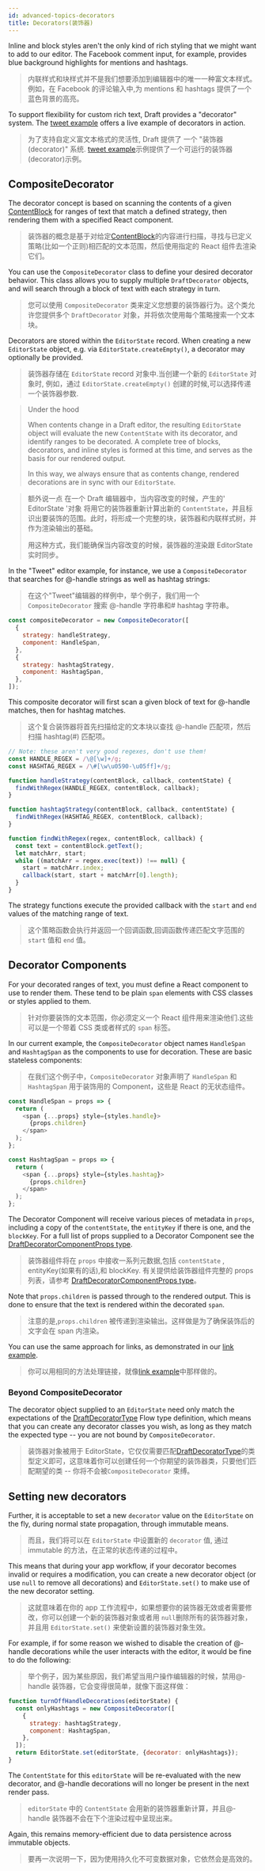 ```yaml
---
id: advanced-topics-decorators
title: Decorators(装饰器)
---
```


Inline and block styles aren't the only kind of rich styling that we might
want to add to our editor. The Facebook comment input, for example, provides
blue background highlights for mentions and hashtags.

> 内联样式和块样式并不是我们想要添加到编辑器中的唯一一种富文本样式。例如，在 Facebook 的评论输入中,为 mentions 和 hashtags 提供了一个蓝色背景的高亮。

To support flexibility for custom rich text, Draft provides a "decorator"
system. The [tweet example](https://github.com/facebook/draft-js/tree/master/examples/draft-0-10-0/tweet)
offers a live example of decorators in action.

> 为了支持自定义富文本格式的灵活性, Draft 提供了 一个 "装饰器(decorator)" 系统. [tweet example](https://github.com/facebook/draft-js/tree/master/examples/draft-0-10-0/tweet)示例提供了一个可运行的装饰器(decorator)示例。

## CompositeDecorator

The decorator concept is based on scanning the contents of a given
[ContentBlock](/docs/api-reference-content-block)
for ranges of text that match a defined strategy, then rendering them
with a specified React component.

> 装饰器的概念是基于对给定[ContentBlock](/docs/api-reference-content-block)的内容进行扫描，寻找与已定义策略(比如一个正则)相匹配的文本范围，然后使用指定的 React 组件去渲染它们。

You can use the `CompositeDecorator` class to define your desired
decorator behavior. This class allows you to supply multiple `DraftDecorator`
objects, and will search through a block of text with each strategy in turn.

> 您可以使用 `CompositeDecorator` 类来定义您想要的装饰器行为。这个类允许您提供多个 `DraftDecorator` 对象，并将依次使用每个策略搜索一个文本块。

Decorators are stored within the `EditorState` record. When creating a new
`EditorState` object, e.g. via `EditorState.createEmpty()`, a decorator may
optionally be provided.

> 装饰器存储在 `EditorState` record 对象中.当创建一个新的 `EditorState` 对象时, 例如，通过 `EditorState.createEmpty()` 创建的时候,可以选择传递一个装饰器参数.

> Under the hood
>
> When contents change in a Draft editor, the resulting `EditorState` object
> will evaluate the new `ContentState` with its decorator, and identify ranges
> to be decorated. A complete tree of blocks, decorators, and inline styles is
> formed at this time, and serves as the basis for our rendered output.
>
> In this way, we always ensure that as contents change, rendered decorations
> are in sync with our `EditorState`.

> 额外说一点
> 在一个 Draft 编辑器中，当内容改变的时候，产生的' EditorState '对象 将用它的装饰器重新计算出新的 `ContentState`，并且标识出要装饰的范围。此时，将形成一个完整的块，装饰器和内联样式树，并作为渲染输出的基础。
>
> 用这种方式，我们能确保当内容改变的时候，装饰器的渲染跟 EditorState 实时同步。

In the "Tweet" editor example, for instance, we use a `CompositeDecorator` that
searches for @-handle strings as well as hashtag strings:

> 在这个"Tweet"编辑器的样例中，举个例子，我们用一个 `CompositeDecorator` 搜索 @-handle 字符串和# hashtag 字符串。

```js
const compositeDecorator = new CompositeDecorator([
  {
    strategy: handleStrategy,
    component: HandleSpan,
  },
  {
    strategy: hashtagStrategy,
    component: HashtagSpan,
  },
]);
```

This composite decorator will first scan a given block of text for @-handle
matches, then for hashtag matches.

> 这个复合装饰器将首先扫描给定的文本块以查找 @-handle 匹配项，然后扫描 hashtag(#) 匹配项。

```js
// Note: these aren't very good regexes, don't use them!
const HANDLE_REGEX = /\@[\w]+/g;
const HASHTAG_REGEX = /\#[\w\u0590-\u05ff]+/g;

function handleStrategy(contentBlock, callback, contentState) {
  findWithRegex(HANDLE_REGEX, contentBlock, callback);
}

function hashtagStrategy(contentBlock, callback, contentState) {
  findWithRegex(HASHTAG_REGEX, contentBlock, callback);
}

function findWithRegex(regex, contentBlock, callback) {
  const text = contentBlock.getText();
  let matchArr, start;
  while ((matchArr = regex.exec(text)) !== null) {
    start = matchArr.index;
    callback(start, start + matchArr[0].length);
  }
}
```

The strategy functions execute the provided callback with the `start` and
`end` values of the matching range of text.

> 这个策略函数会执行并返回一个回调函数,回调函数传递匹配文字范围的 `start` 值和 `end` 值。

## Decorator Components

For your decorated ranges of text, you must define a React component to use
to render them. These tend to be plain `span` elements with CSS classes or
styles applied to them.

> 针对你要装饰的文本范围，你必须定义一个 React 组件用来渲染他们.这些可以是一个带着 CSS 类或者样式的 `span` 标签。

In our current example, the `CompositeDecorator` object names `HandleSpan` and
`HashtagSpan` as the components to use for decoration. These are basic
stateless components:

> 在我们这个例子中，`CompositeDecorator` 对象声明了 `HandleSpan` 和 `HashtagSpan` 用于装饰用的 Component，这些是 React 的无状态组件。

```js
const HandleSpan = props => {
  return (
    <span {...props} style={styles.handle}>
      {props.children}
    </span>
  );
};

const HashtagSpan = props => {
  return (
    <span {...props} style={styles.hashtag}>
      {props.children}
    </span>
  );
};
```

The Decorator Component will receive various pieces of metadata in `props`,
including a copy of the `contentState`, the `entityKey` if there is one, and the
`blockKey`. For a full list of props supplied to a Decorator Component see the
[DraftDecoratorComponentProps type](https://github.com/facebook/draft-js/blob/master/src/model/decorators/DraftDecorator.js).

> 装饰器组件将在 `props` 中接收一系列元数据,包括 `contentState` , entityKey(如果有的话),和 blockKey. 有关提供给装饰器组件完整的 props 列表，请参考 [DraftDecoratorComponentProps type](https://github.com/facebook/draft-js/blob/master/src/model/decorators/DraftDecorator.js)。

Note that `props.children` is passed through to the rendered output. This is
done to ensure that the text is rendered within the decorated `span`.

> 注意的是,`props.children` 被传递到渲染输出。这样做是为了确保装饰后的文字会在 span 内渲染。

You can use the same approach for links, as demonstrated in our
[link example](https://github.com/facebook/draft-js/tree/master/examples/draft-0-10-0/link).

> 你可以用相同的方法处理链接，就像[link example](https://github.com/facebook/draft-js/tree/master/examples/draft-0-10-0/link)中那样做的。

### Beyond CompositeDecorator

The decorator object supplied to an `EditorState` need only match the expectations
of the
[DraftDecoratorType](https://github.com/facebook/draft-js/blob/master/src/model/decorators/DraftDecoratorType.js)
Flow type definition, which means that you can create any decorator classes
you wish, as long as they match the expected type -- you are not bound by
`CompositeDecorator`.

> 装饰器对象被用于 EditorState，它仅仅需要匹配[DraftDecoratorType](https://github.com/facebook/draft-js/blob/master/src/model/decorators/DraftDecoratorType.js)的类型定义即可，这意味着你可以创建任何一个你期望的装饰器类，只要他们匹配期望的类 -- 你将不会被`CompositeDecorator` 束缚。

## Setting new decorators

Further, it is acceptable to set a new `decorator` value on the `EditorState`
on the fly, during normal state propagation, through immutable means.

> 而且，我们将可以在 `EditorState` 中设置新的 `decorator` 值, 通过 immutable 的方法，在正常的状态传递的过程中。

This means that during your app workflow, if your decorator becomes invalid or
requires a modification, you can create a new decorator object (or use
`null` to remove all decorations) and `EditorState.set()` to make use of the new
decorator setting.

> 这就意味着在你的 app 工作流程中，如果想要你的装饰器无效或者需要修改，你可以创建一个新的装饰器对象或者用 `null`删除所有的装饰器对象，并且用 `EditorState.set()` 来使新设置的装饰器对象生效。

For example, if for some reason we wished to disable the creation of @-handle
decorations while the user interacts with the editor, it would be fine to do the
following:

> 举个例子，因为某些原因，我们希望当用户操作编辑器的时候，禁用@-handle 装饰器，它会变得很简单，就像下面这样做：

```js
function turnOffHandleDecorations(editorState) {
  const onlyHashtags = new CompositeDecorator([
    {
      strategy: hashtagStrategy,
      component: HashtagSpan,
    },
  ]);
  return EditorState.set(editorState, {decorator: onlyHashtags});
}
```

The `ContentState` for this `editorState` will be re-evaluated with the new
decorator, and @-handle decorations will no longer be present in the next
render pass.

> `editorState` 中的 `ContentState` 会用新的装饰器重新计算，并且@-handle 装饰器不会在下个渲染过程中呈现出来。

Again, this remains memory-efficient due to data persistence across immutable
objects.

> 要再一次说明一下，因为使用持久化不可变数据对象，它依然会是高效的。
